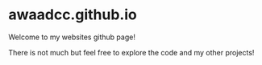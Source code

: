 # awaadcc.github.io
Welcome to my websites github page!

There is not much but feel free to explore the code and my other projects!

